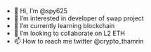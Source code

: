 - 👋 Hi, I’m @spy625
- 👀 I’m interested in developer of swap project
- 🌱 I’m currently learning blockchain
- 💞️ I’m looking to collaborate on L2 ETH
- 📫 How to reach me twitter @crypto_thamrin

<!---
spy625/spy625 is a ✨ special ✨ repository because its `README.md` (this file) appears on your GitHub profile.
You can click the Preview link to take a look at your changes.
--->
